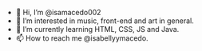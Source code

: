 - 👋 Hi, I’m @isamacedo002
- 👀 I’m interested in music, front-end and art in general.
- 🌱 I’m currently learning HTML, CSS, JS and Java.
- 📫 How to reach me @isabellyymacedo.

<!---
isamacedo002/isamacedo002 is a ✨ special ✨ repository because its `README.md` (this file) appears on your GitHub profile.
You can click the Preview link to take a look at your changes.
--->
